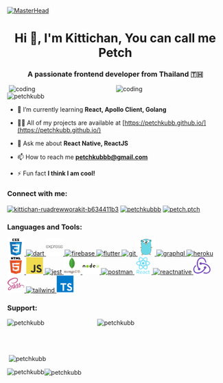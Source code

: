 [![MasterHead](https://www.smerin.com/static/565c8b3670db248e0bdc848176270d6a/9397f/websites-banner.jpg)](https://petchkubb.github.io/)
<h1 align="center">Hi 👋, I'm Kittichan, You can call me Petch</h1>
<h3 align="center">A passionate frontend developer from Thailand 🇹🇭</h3>
<img align="right" alt="coding" width="250" src="http://octodex.github.com/images/daftpunktocat-thomas.gif"/>
<img align="right" alt="coding" width="250" src="https://camo.githubusercontent.com/57b5589bd4c5834cff0ccfafbb5dad9d3eeb390d6a31aa732cc13656801787cf/68747470733a2f2f63646e2e6265726b736d626c2e636f6d2f66696c652f6265726b736d626c2f6461667470756e6b746f6361742d6775792e676966"/>

<p align="left"> <img src="https://komarev.com/ghpvc/?username=petchkubb&label=Profile%20views&color=0e75b6&style=flat" alt="petchkubb" /> </p>

- 🌱 I’m currently learning **React, Apollo Client, Golang**

- 👨‍💻 All of my projects are available at [https://petchkubb.github.io/](https://petchkubb.github.io/)

- 💬 Ask me about **React Native, ReactJS**

- 📫 How to reach me **petchkubbb@gmail.com**

- ⚡ Fun fact **I think I am cool!**

<h3 align="left">Connect with me:</h3>
<p align="left">
<a href="https://linkedin.com/in/kittichan-ruadrewworakit-b634411b3" target="blank"><img align="center" src="https://raw.githubusercontent.com/rahuldkjain/github-profile-readme-generator/master/src/images/icons/Social/linked-in-alt.svg" alt="kittichan-ruadrewworakit-b634411b3" height="30" width="40" /></a>
<a href="https://fb.com/petchkubbb" target="blank"><img align="center" src="https://raw.githubusercontent.com/rahuldkjain/github-profile-readme-generator/master/src/images/icons/Social/facebook.svg" alt="petchkubbb" height="30" width="40" /></a>
<a href="https://instagram.com/petch.ptch" target="blank"><img align="center" src="https://raw.githubusercontent.com/rahuldkjain/github-profile-readme-generator/master/src/images/icons/Social/instagram.svg" alt="petch.ptch" height="30" width="40" /></a>
</p>

<h3 align="left">Languages and Tools:</h3>
<p align="left"> <a href="https://www.w3schools.com/css/" target="_blank" rel="noreferrer"> <img src="https://raw.githubusercontent.com/devicons/devicon/master/icons/css3/css3-original-wordmark.svg" alt="css3" width="40" height="40"/> </a> <a href="https://dart.dev" target="_blank" rel="noreferrer"> <img src="https://www.vectorlogo.zone/logos/dartlang/dartlang-icon.svg" alt="dart" width="40" height="40"/> </a> <a href="https://expressjs.com" target="_blank" rel="noreferrer"> <img src="https://raw.githubusercontent.com/devicons/devicon/master/icons/express/express-original-wordmark.svg" alt="express" width="40" height="40"/> </a> <a href="https://firebase.google.com/" target="_blank" rel="noreferrer"> <img src="https://www.vectorlogo.zone/logos/firebase/firebase-icon.svg" alt="firebase" width="40" height="40"/> </a> <a href="https://flutter.dev" target="_blank" rel="noreferrer"> <img src="https://www.vectorlogo.zone/logos/flutterio/flutterio-icon.svg" alt="flutter" width="40" height="40"/> </a> <a href="https://git-scm.com/" target="_blank" rel="noreferrer"> <img src="https://www.vectorlogo.zone/logos/git-scm/git-scm-icon.svg" alt="git" width="40" height="40"/> </a> <a href="https://golang.org" target="_blank" rel="noreferrer"> <img src="https://raw.githubusercontent.com/devicons/devicon/master/icons/go/go-original.svg" alt="go" width="40" height="40"/> </a> <a href="https://graphql.org" target="_blank" rel="noreferrer"> <img src="https://www.vectorlogo.zone/logos/graphql/graphql-icon.svg" alt="graphql" width="40" height="40"/> </a> <a href="https://heroku.com" target="_blank" rel="noreferrer"> <img src="https://www.vectorlogo.zone/logos/heroku/heroku-icon.svg" alt="heroku" width="40" height="40"/> </a> <a href="https://www.w3.org/html/" target="_blank" rel="noreferrer"> <img src="https://raw.githubusercontent.com/devicons/devicon/master/icons/html5/html5-original-wordmark.svg" alt="html5" width="40" height="40"/> </a> <a href="https://developer.mozilla.org/en-US/docs/Web/JavaScript" target="_blank" rel="noreferrer"> <img src="https://raw.githubusercontent.com/devicons/devicon/master/icons/javascript/javascript-original.svg" alt="javascript" width="40" height="40"/> </a> <a href="https://jestjs.io" target="_blank" rel="noreferrer"> <img src="https://www.vectorlogo.zone/logos/jestjsio/jestjsio-icon.svg" alt="jest" width="40" height="40"/> </a> <a href="https://www.mongodb.com/" target="_blank" rel="noreferrer"> <img src="https://raw.githubusercontent.com/devicons/devicon/master/icons/mongodb/mongodb-original-wordmark.svg" alt="mongodb" width="40" height="40"/> </a> <a href="https://nodejs.org" target="_blank" rel="noreferrer"> <img src="https://raw.githubusercontent.com/devicons/devicon/master/icons/nodejs/nodejs-original-wordmark.svg" alt="nodejs" width="40" height="40"/> </a> <a href="https://postman.com" target="_blank" rel="noreferrer"> <img src="https://www.vectorlogo.zone/logos/getpostman/getpostman-icon.svg" alt="postman" width="40" height="40"/> </a> <a href="https://reactjs.org/" target="_blank" rel="noreferrer"> <img src="https://raw.githubusercontent.com/devicons/devicon/master/icons/react/react-original-wordmark.svg" alt="react" width="40" height="40"/> </a> <a href="https://reactnative.dev/" target="_blank" rel="noreferrer"> <img src="https://reactnative.dev/img/header_logo.svg" alt="reactnative" width="40" height="40"/> </a> <a href="https://redux.js.org" target="_blank" rel="noreferrer"> <img src="https://raw.githubusercontent.com/devicons/devicon/master/icons/redux/redux-original.svg" alt="redux" width="40" height="40"/> </a> <a href="https://sass-lang.com" target="_blank" rel="noreferrer"> <img src="https://raw.githubusercontent.com/devicons/devicon/master/icons/sass/sass-original.svg" alt="sass" width="40" height="40"/> </a> <a href="https://tailwindcss.com/" target="_blank" rel="noreferrer"> <img src="https://www.vectorlogo.zone/logos/tailwindcss/tailwindcss-icon.svg" alt="tailwind" width="40" height="40"/> </a> <a href="https://www.typescriptlang.org/" target="_blank" rel="noreferrer"> <img src="https://raw.githubusercontent.com/devicons/devicon/master/icons/typescript/typescript-original.svg" alt="typescript" width="40" height="40"/> </a> </p>

<h3 align="left">Support:</h3>
<p><a href="https://www.buymeacoffee.com/petchkubb"> <img align="left" src="https://cdn.buymeacoffee.com/buttons/v2/default-yellow.png" height="50" width="210" alt="petchkubb" /></a><a href="https://ko-fi.com/petchkubb"> <img align="left" src="https://cdn.ko-fi.com/cdn/kofi3.png?v=3" height="50" width="210" alt="petchkubb" /></a></p><br><br><br><br>

<p>&nbsp;<img align="center" src="https://github-readme-stats.vercel.app/api?username=petchkubb&show_icons=true&locale=en" alt="petchkubb" /></p>

<p><img align="left" src="https://github-readme-stats.vercel.app/api/top-langs?username=petchkubb&show_icons=true&locale=en&layout=compact" alt="petchkubb" /></p>

<p><img align="center" src="https://github-readme-streak-stats.herokuapp.com/?user=petchkubb&" alt="petchkubb" /></p>
